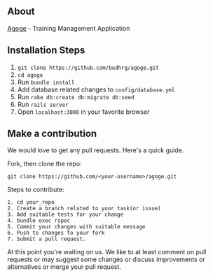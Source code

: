 ## About
[Agoge](http://en.wikipedia.org/wiki/Agoge) - Training Management Application

## Installation Steps
1. `git clone https://github.com/budhrg/agoge.git`
2. `cd agoge`
3. Run
   `bundle install`
4. Add database related changes to `config/database.yml`
5. Run
   `rake db:create db:migrate db:seed`
6. Run
   `rails server`
7. Open `localhost:3000` in your favorite browser

## Make a contribution
We would love to get any pull requests. Here's a quick guide.

Fork, then clone the repo:

    git clone https://github.com/<your-username>/agoge.git

Steps to contribute:

    1. cd your_repo
    2. Create a branch related to your task(or issue)
    3. Add suitable tests for your change
    4. bundle exec rspec
    5. Commit your changes with suitable message
    6. Push to changes to your fork
    7. Submit a pull request.

At this point you're waiting on us. We like to at least comment on pull requests
or may suggest some changes or discuss improvements or alternatives or merge your
pull request.
